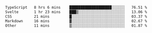 <!--START_SECTION:waka-->

```txt
TypeScript   8 hrs 6 mins    ███████████████████░░░░░░   76.51 %
Svelte       1 hr 23 mins    ███▒░░░░░░░░░░░░░░░░░░░░░   13.06 %
CSS          21 mins         █░░░░░░░░░░░░░░░░░░░░░░░░   03.37 %
Markdown     16 mins         ▓░░░░░░░░░░░░░░░░░░░░░░░░   02.67 %
Other        11 mins         ▒░░░░░░░░░░░░░░░░░░░░░░░░   01.87 %
```

<!--END_SECTION:waka-->

